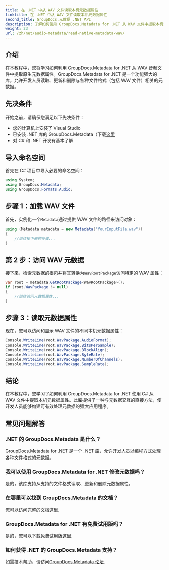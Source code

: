 ```yaml
---
title: 在 .NET 中从 WAV 文件读取本机元数据属性
linktitle: 在 .NET 中从 WAV 文件读取本机元数据属性
second_title: GroupDocs.元数据 .NET API
description: 了解如何使用 GroupDocs.Metadata for .NET 从 WAV 文件中提取本机元数据。用于读取 WAV 文件属性的简单 C# 教程。
weight: 23
url: /zh/net/audio-metadata/read-native-metadata-wav/
---
```

## 介绍
在本教程中，您将学习如何利用 GroupDocs.Metadata for .NET 从 WAV 音频文件中提取原生元数据属性。GroupDocs.Metadata for .NET 是一个功能强大的库，允许开发人员读取、更新和删除与各种文件格式（包括 WAV 文件）相关的元数据。
## 先决条件
开始之前，请确保您满足以下先决条件：
- 您的计算机上安装了 Visual Studio
- 已安装 .NET 库的 GroupDocs.Metadata（下载[这里](https://releases.groupdocs.com/metadata/net/）)
- 对 C# 和 .NET 开发有基本了解

## 导入命名空间
首先在 C# 项目中导入必要的命名空间：
```csharp
using System;
using GroupDocs.Metadata;
using GroupDocs.Formats.Audio;
```
## 步骤 1：加载 WAV 文件
首先，实例化一个`Metadata`通过提供 WAV 文件的路径来访问对象：
```csharp
using (Metadata metadata = new Metadata("YourInputFile.wav"))
{
    //继续接下来的步骤...
}
```
## 第 2 步：访问 WAV 元数据
接下来，检索元数据的根包并将其转换为`WavRootPackage`访问特定的 WAV 属性：
```csharp
var root = metadata.GetRootPackage<WavRootPackage>();
if (root.WavPackage != null)
{
    //继续访问元数据属性...
}
```
## 步骤 3：读取元数据属性
现在，您可以访问和显示 WAV 文件的不同本机元数据属性：
```csharp
Console.WriteLine(root.WavPackage.AudioFormat);
Console.WriteLine(root.WavPackage.BitsPerSample);
Console.WriteLine(root.WavPackage.BlockAlign);
Console.WriteLine(root.WavPackage.ByteRate);
Console.WriteLine(root.WavPackage.NumberOfChannels);
Console.WriteLine(root.WavPackage.SampleRate);
```

## 结论
在本教程中，您学习了如何利用 GroupDocs.Metadata for .NET 使用 C# 从 WAV 文件中提取本机元数据属性。此库提供了一种与元数据交互的直接方法，使开发人员能够构建可有效处理元数据的强大应用程序。

## 常见问题解答
### .NET 的 GroupDocs.Metadata 是什么？
GroupDocs.Metadata for .NET 是一个 .NET 库，允许开发人员以编程方式处理各种文件格式的元数据。
### 我可以使用 GroupDocs.Metadata for .NET 修改元数据吗？
是的，该库支持从支持的文件格式读取、更新和删除元数据属性。
### 在哪里可以找到 GroupDocs.Metadata 的文档？
您可以访问完整的文档[这里](https://tutorials.groupdocs.com/metadata/net/).
### GroupDocs.Metadata for .NET 有免费试用版吗？
是的，您可以下载免费试用版[这里](https://releases.groupdocs.com/).
### 如何获得 .NET 的 GroupDocs.Metadata 支持？
如需技术帮助，请访问[GroupDocs.Metadata 论坛](https://forum.groupdocs.com/c/metadata/14).